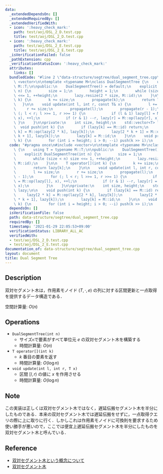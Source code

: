 ```yaml
---
data:
  _extendedDependsOn: []
  _extendedRequiredBy: []
  _extendedVerifiedWith:
  - icon: ':heavy_check_mark:'
    path: test/aoj/DSL_2_D.test.cpp
    title: test/aoj/DSL_2_D.test.cpp
  - icon: ':heavy_check_mark:'
    path: test/aoj/DSL_2_E.test.cpp
    title: test/aoj/DSL_2_E.test.cpp
  _isVerificationFailed: false
  _pathExtension: cpp
  _verificationStatusIcon: ':heavy_check_mark:'
  attributes:
    links: []
  bundledCode: "#line 2 \"data-structure/segtree/dual_segment_tree.cpp\"\n#include\
    \ <vector>\n\ntemplate <typename M>\nclass DualSegmentTree {\n    using T = typename\
    \ M::T;\n\npublic:\n    DualSegmentTree() = default;\n    explicit DualSegmentTree(int\
    \ n) {\n        size = 1;\n        height = 1;\n        while (size < n) size\
    \ <<= 1, ++height;\n        lazy.resize(2 * size, M::id);\n    }\n\n    T operator[](int\
    \ k) {\n        k += size;\n        propagate(k);\n        return lazy[k];\n \
    \   }\n\n    void update(int l, int r, const T& x) {\n        l += size;\n   \
    \     r += size;\n        propagate(l);\n        propagate(r - 1);\n        for\
    \ (; l < r; l >>= 1, r >>= 1) {\n            if (l & 1) lazy[l] = M::op(lazy[l],\
    \ x), ++l;\n            if (r & 1) --r, lazy[r] = M::op(lazy[r], x);\n       \
    \ }\n    }\n\nprivate:\n    int size, height;\n    std::vector<T> lazy;\n\n  \
    \  void push(int k) {\n        if (lazy[k] == M::id) return;\n        lazy[2 *\
    \ k] = M::op(lazy[2 * k], lazy[k]);\n        lazy[2 * k + 1] = M::op(lazy[2 *\
    \ k + 1], lazy[k]);\n        lazy[k] = M::id;\n    }\n\n    void propagate(int\
    \ k) {\n        for (int i = height; i > 0; --i) push(k >> i);\n    }\n};\n"
  code: "#pragma once\n#include <vector>\n\ntemplate <typename M>\nclass DualSegmentTree\
    \ {\n    using T = typename M::T;\n\npublic:\n    DualSegmentTree() = default;\n\
    \    explicit DualSegmentTree(int n) {\n        size = 1;\n        height = 1;\n\
    \        while (size < n) size <<= 1, ++height;\n        lazy.resize(2 * size,\
    \ M::id);\n    }\n\n    T operator[](int k) {\n        k += size;\n        propagate(k);\n\
    \        return lazy[k];\n    }\n\n    void update(int l, int r, const T& x) {\n\
    \        l += size;\n        r += size;\n        propagate(l);\n        propagate(r\
    \ - 1);\n        for (; l < r; l >>= 1, r >>= 1) {\n            if (l & 1) lazy[l]\
    \ = M::op(lazy[l], x), ++l;\n            if (r & 1) --r, lazy[r] = M::op(lazy[r],\
    \ x);\n        }\n    }\n\nprivate:\n    int size, height;\n    std::vector<T>\
    \ lazy;\n\n    void push(int k) {\n        if (lazy[k] == M::id) return;\n   \
    \     lazy[2 * k] = M::op(lazy[2 * k], lazy[k]);\n        lazy[2 * k + 1] = M::op(lazy[2\
    \ * k + 1], lazy[k]);\n        lazy[k] = M::id;\n    }\n\n    void propagate(int\
    \ k) {\n        for (int i = height; i > 0; --i) push(k >> i);\n    }\n};"
  dependsOn: []
  isVerificationFile: false
  path: data-structure/segtree/dual_segment_tree.cpp
  requiredBy: []
  timestamp: '2021-01-29 22:05:53+09:00'
  verificationStatus: LIBRARY_ALL_AC
  verifiedWith:
  - test/aoj/DSL_2_D.test.cpp
  - test/aoj/DSL_2_E.test.cpp
documentation_of: data-structure/segtree/dual_segment_tree.cpp
layout: document
title: Dual Segment Tree
---
```


## Description

双対セグメント木は，作用素モノイド $(T, \cdot, e)$ の列に対する区間更新と一点取得を提供するデータ構造である．

空間計算量: $O(n)$

## Operations

- `DualSegmentTree(int n)`
    - サイズ`n`で要素がすべて単位元 $e$ の双対セグメント木を構築する
    - 時間計算量: $O(n)$
- `T operator[](int k)`
    - $k$ 番目の要素を返す
    - 時間計算量: $O(\log n)$
- `void update(int l, int r, T x)`
    - 区間 $[l, r)$ の値に $x$ を作用させる
    - 時間計算量: $O(\log n)$

## Note

この実装は正しくは双対セグメント木ではなく，遅延伝搬セグメント木を半分にしたものである．本来の双対セグメント木では遅延伝搬をせずに，一点取得クエリの際に上に取りに行く．しかしこれは作用素モノイドに可換則を要求するため使い勝手が悪いので，ここでは便宜上遅延伝搬セグメント木を半分にしたものを双対セグメント木と呼んでいる．

## Reference

- [双対セグメント木という概念について](https://kimiyuki.net/blog/2019/02/22/dual-segment-tree/)
- [双対セグメント木](https://hackmd.io/@tatyam-prime/DualSegmentTree)
